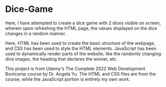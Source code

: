 # Dice-Game

Here, I have attempted to create a dice game with 2 dices visible on screen, wherein upon refreshing the HTML page, the values displayed on the dice changes in a random manner.

Here, HTML has been used to create the basic structure of the webpage, and CSS has been used to style the HTML elements. JavaScript has been used to dynamically render parts of the website, like the randomly changing dice images, the heading that declares the winner, etc. 

This project is from Udemy's The Complete 2022 Web Development Bootcamp course by Dr. Angela Yu. The HTML and CSS files are from the course, while the JavaScript portion is entirely my own work.
